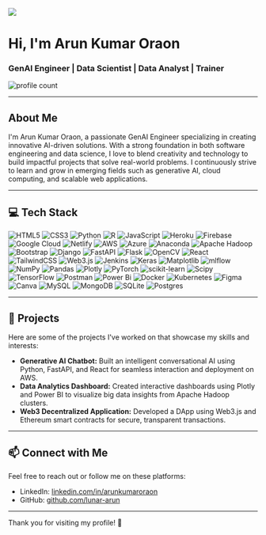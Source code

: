 ![](https://user-images.githubusercontent.com/18350557/176309783-0785949b-9127-417c-8b55-ab5a4333674e.gif)

# Hi, I'm Arun Kumar Oraon

### GenAI Engineer | Data Scientist | Data Analyst | Trainer

![profile count](https://komarev.com/ghpvc/?username=lunar-arun&color=red)

---

## About Me

I'm Arun Kumar Oraon, a passionate GenAI Engineer specializing in creating innovative AI-driven solutions. With a strong foundation in both software engineering and data science, I love to blend creativity and technology to build impactful projects that solve real-world problems. I continuously strive to learn and grow in emerging fields such as generative AI, cloud computing, and scalable web applications.

---

## 💻 Tech Stack

![HTML5](https://img.shields.io/badge/html5-%23E34F26.svg?style=flat&logo=html5&logoColor=white) 
![CSS3](https://img.shields.io/badge/css3-%231572B6.svg?style=flat&logo=css3&logoColor=white) 
![Python](https://img.shields.io/badge/python-3670A0?style=flat&logo=python&logoColor=ffdd54) 
![R](https://img.shields.io/badge/r-%23276DC3.svg?style=flat&logo=r&logoColor=white) 
![JavaScript](https://img.shields.io/badge/javascript-%23323330.svg?style=flat&logo=javascript&logoColor=%23F7DF1E) 
![Heroku](https://img.shields.io/badge/heroku-%23430098.svg?style=flat&logo=heroku&logoColor=white) 
![Firebase](https://img.shields.io/badge/firebase-%23039BE5.svg?style=flat&logo=firebase) 
![Google Cloud](https://img.shields.io/badge/GoogleCloud-%234285F4.svg?style=flat&logo=google-cloud&logoColor=white) 
![Netlify](https://img.shields.io/badge/netlify-%23000000.svg?style=flat&logo=netlify&logoColor=#00C7B7) 
![AWS](https://img.shields.io/badge/AWS-%23FF9900.svg?style=flat&logo=amazon-aws&logoColor=white) 
![Azure](https://img.shields.io/badge/azure-%230072C6.svg?style=flat&logo=microsoftazure&logoColor=white) 
![Anaconda](https://img.shields.io/badge/Anaconda-%2344A833.svg?style=flat&logo=anaconda&logoColor=white) 
![Apache Hadoop](https://img.shields.io/badge/Apache%20Hadoop-66CCFF?style=flat&logo=apachehadoop&logoColor=black) 
![Bootstrap](https://img.shields.io/badge/bootstrap-%238511FA.svg?style=flat&logo=bootstrap&logoColor=white) 
![Django](https://img.shields.io/badge/django-%23092E20.svg?style=flat&logo=django&logoColor=white) 
![FastAPI](https://img.shields.io/badge/FastAPI-005571?style=flat&logo=fastapi) 
![Flask](https://img.shields.io/badge/flask-%23000.svg?style=flat&logo=flask&logoColor=white) 
![OpenCV](https://img.shields.io/badge/opencv-%23white.svg?style=flat&logo=opencv&logoColor=white) 
![React](https://img.shields.io/badge/react-%2320232a.svg?style=flat&logo=react&logoColor=%2361DAFB) 
![TailwindCSS](https://img.shields.io/badge/tailwindcss-%2338B2AC.svg?style=flat&logo=tailwind-css&logoColor=white) 
![Web3.js](https://img.shields.io/badge/web3.js-F16822?style=flat&logo=web3.js&logoColor=white) 
![Jenkins](https://img.shields.io/badge/jenkins-%232C5263.svg?style=flat&logo=jenkins&logoColor=white) 
![Keras](https://img.shields.io/badge/Keras-%23D00000.svg?style=flat&logo=Keras&logoColor=white) 
![Matplotlib](https://img.shields.io/badge/Matplotlib-%23ffffff.svg?style=flat&logo=Matplotlib&logoColor=black) 
![mlflow](https://img.shields.io/badge/mlflow-%23d9ead3.svg?style=flat&logo=numpy&logoColor=blue) 
![NumPy](https://img.shields.io/badge/numpy-%23013243.svg?style=flat&logo=numpy&logoColor=white) 
![Pandas](https://img.shields.io/badge/pandas-%23150458.svg?style=flat&logo=pandas&logoColor=white) 
![Plotly](https://img.shields.io/badge/Plotly-%233F4F75.svg?style=flat&logo=plotly&logoColor=white) 
![PyTorch](https://img.shields.io/badge/PyTorch-%23EE4C2C.svg?style=flat&logo=PyTorch&logoColor=white) 
![scikit-learn](https://img.shields.io/badge/scikit--learn-%23F7931E.svg?style=flat&logo=scikit-learn&logoColor=white) 
![Scipy](https://img.shields.io/badge/SciPy-%230C55A5.svg?style=flat&logo=scipy&logoColor=%white) 
![TensorFlow](https://img.shields.io/badge/TensorFlow-%23FF6F00.svg?style=flat&logo=TensorFlow&logoColor=white) 
![Postman](https://img.shields.io/badge/Postman-FF6C37?style=flat&logo=postman&logoColor=white) 
![Power Bi](https://img.shields.io/badge/power_bi-F2C811?style=flat&logo=powerbi&logoColor=black) 
![Docker](https://img.shields.io/badge/docker-%230db7ed.svg?style=flat&logo=docker&logoColor=white) 
![Kubernetes](https://img.shields.io/badge/kubernetes-%23326ce5.svg?style=flat&logo=kubernetes&logoColor=white) 
![Figma](https://img.shields.io/badge/figma-%23F24E1E.svg?style=flat&logo=figma&logoColor=white) 
![Canva](https://img.shields.io/badge/Canva-%2300C4CC.svg?style=flat&logo=Canva&logoColor=white) 
![MySQL](https://img.shields.io/badge/mysql-%2300000f.svg?style=flat&logo=mysql&logoColor=white) 
![MongoDB](https://img.shields.io/badge/MongoDB-%234ea94b.svg?style=flat&logo=mongodb&logoColor=white) 
![SQLite](https://img.shields.io/badge/sqlite-%2307405e.svg?style=flat&logo=sqlite&logoColor=white) 
![Postgres](https://img.shields.io/badge/postgres-%23316192.svg?style=flat&logo=postgresql&logoColor=white)

---

## 🚀 Projects

Here are some of the projects I've worked on that showcase my skills and interests:

- **Generative AI Chatbot:** Built an intelligent conversational AI using Python, FastAPI, and React for seamless interaction and deployment on AWS.
- **Data Analytics Dashboard:** Created interactive dashboards using Plotly and Power BI to visualize big data insights from Apache Hadoop clusters.
- **Web3 Decentralized Application:** Developed a DApp using Web3.js and Ethereum smart contracts for secure, transparent transactions.

---

## 📫 Connect with Me

Feel free to reach out or follow me on these platforms:

- LinkedIn: [linkedin.com/in/arunkumaroraon](https://www.linkedin.com/in/arun-kumar-oraon/)
- GitHub: [github.com/lunar-arun](https://github.com/lunar-arun)

---

Thank you for visiting my profile! 🌟

